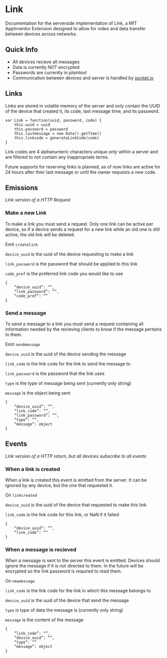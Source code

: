 # Link

Documentation for the serverside implementation of Link, a MIT AppInventor Extension designed to allow for video and data transfer between devices across networks.


## Quick Info
- All devices recieve all messages
- Data is currently *NOT* encrypted
- Passwords are currently in *plaintext*
- Communication between devices and server is handled by [socket.io](https://socket.io/)

## Links

Links are stored in volatile memory of the server and only contain the UUID of the device that created it, its code, last message time, and its password.
```
var Link = function(uuid, password, code) {
	this.uuid = uuid
	this.password = password
	this.lastmessage = new Date().getTime()
	this.linkcode = generateLinkCode(code)
}
```

Link codes are 4 alphanumeric characters unique *only* within a server and are filtered to not contain any inappropriate terms.

Future supports for reserving links is planned, as of now links are active for 24 hours after thier last message or until the owner requests a new code.

## Emissions
*Link version of a HTTP Request*

### Make a new Link
To make a link you must send a request. Only one link can be active per device, so if a device sends a request for a new link while an old one is still active, the old link will be deleted.

Emit `createlink`

`device_uuid` is the uuid of the device requesting to make a link

`link_password` is the password that should be applied to this link

`code_pref` is the preferred link code you would like to use
```
{
	“device_uuid”: “”,
	“link_password”: “”,
	“code_pref”: “”
}
```

### Send a message
To send a message to a link you must send a request containing all information needed by the recieving clients to know if the message pertains to them.

Emit `sendmessage`

`device_uuid` is the uuid of the device sending the message

`link_code` is the link code for the link to send the message to

`link_password` is the password that the link uses

`type` is the type of message being sent (currently only string)

`message` is the object being sent

```
{
	“device_uuid”: “”,
	“link_code”: “”,
	“link_password”: “”,
	“type”: “”,
	“message”: object
}
```

## Events
*Link version of a HTTP return, but all devices subscribe to all events*

### When a link is created
When a link is created this event is emitted from the server. It can be ignored by any device, but the one that requested it.

On `linkcreated`

`device_uuid` is the uuid of the device that requested to make this link

`link_code` is the link code for this link, or NaN if it failed
```
{
	“device_uuid”: “”,	
	“link_code”: “”
}
```

### When a message is recieved
When a message is sent to the server this event is emitted. Devices should ignore the message if it is not directed to them. In the future will be encrypted so the link password is required to read them.

On `newmessage`

`link_code` is the link code for the link in which this message belongs to

`device_uuid` is the uuid of the device that send the message

`type` is type of data the message is (currently only string)

`message` is the content of the message
```
{
	”link_code”: “”,
	“device_uuid”: “”,
	“type“: “”	
	“message”: object
}
```

